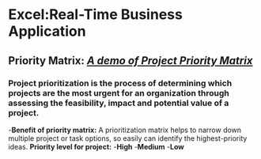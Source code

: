 # Excel:Real-Time Business Application

## Priority Matrix: _[A demo of Project Priority Matrix](https://github.com/arosh216/Excel-Real-Time-Business-Application/blob/main/Project_Priority%20Matrix%20practice.pdf)_
### Project prioritization is the process of determining which projects are the most urgent for an organization through assessing the feasibility, impact and potential value of a project.
-**Benefit of priority matrix:** A prioritization matrix helps to narrow down multiple project or task options, so easily can identify the highest-priority ideas.
**Priority level for project:**
-**High**
-**Medium**
-**Low**
